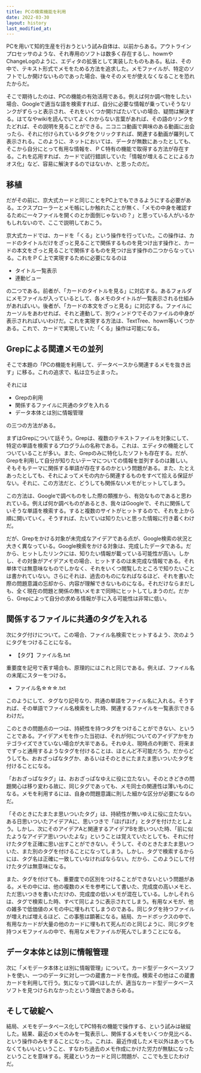 ```yaml
---
title: PCの検索機能を利用
date: 2022-03-30
layout: history
last_modified_at: 
---
```


PCを用いて知的生産を行おうという試み自体は、以前からある。アウトラインプロセッサのような、それ専用のソフトは数多く存在するし、howmやChangeLogのように、エディタの拡張として実装したものもある。私は、その中で、テキスト形式でメモをためる方法を追求した。メモファイルが、特定のソフトでしか開けないものであった場合、後々そのメモが使えなくなることを恐れたからだ。

そこで期待したのは、PCの機能の有効活用である。例えば何か調べ物をしたい場合、Googleで適当な語を検索すれば、自分に必要な情報が乗っていそうなリンクがずらっと表示され、それをいくつか開けばたいていの場合、疑問は解決する。はてなやwikiを読んでいてよくわからない言葉があれば、その語のリンクをたどれば、その説明を見ることができる。ニコニコ動画で興味のある動画に出会ったら、それに付けられているタグをクリックすれば、関連する動画が羅列して表示される。このように、ネットにおいては、データが無数にあったとしても、そこから自分にとって有用な情報を、ＰＣ特有の機能で取得する方法が存在する。これを応用すれば、カードで試行錯誤していた「情報が増えることによるカオス化」など、容易に解決するのではないか、と思ったのだ。

## 移植

だがその前に、京大式カードと同じことをPC上でもできるようにする必要がある。エクスプローラーとメモ帳にしか触れたことが無く、「メモの中身を確認するために一々ファイルを開くのとか面倒じゃないの？」と思っている人がいるかもしれないので、ここで説明しておこう。

京大式カードでは、カードを「くる」という操作を行っていた。この操作は、カードのタイトルだけをざっと見ることで関係するものを見つけ出す操作と、カードの本文をざっと見ることで関係するものを見つけ出す操作の二つからなっている。これをＰＣ上で実現するために必要になるのは

- タイトル一覧表示
- 連動ビュー

の二つである。前者が、「カードのタイトルを見る」に対応する。あるフォルダにメモファイルが入っているとして、各メモのタイトルが一覧表示される仕組みがあればいい。後者が、「カードの本文をざっと見る」に対応する。ファイルにカーソルをあわせれば、それと連動して、別ウィンドウでそのファイルの中身が表示されればいいわけだ。これを実現する方法は、TextTree、howm等いくつかある。これで、カードで実現していた「くる」操作は可能になる。

## Grepによる関連メモの並列

そこで本題の「PCの機能を利用して、データベースから関連するメモを抜き出す」に移る。これの追求で、私は立ち止まった。

それには

- Grepの利用
- 関係するファイルに共通のタグを入れる
- データ本体とは別に情報管理

の三つの方法がある。

まずはGrepについて話そう。Grepは、複数のテキストファイルを対象にして、特定の単語を検索するプログラムの名称である。これは、エディタの機能としてついていることが多い。また、Grepのみに特化したソフトも存在する。だが、Grepを利用して自分が知りたいテーマについての情報を並列するのは難しい。そもそもテーマに関係する単語が存在するのかという問題がある。また、たとえあったとしても、それによってメモの内から関連するものをすべて拾える保証がない。それに、この方法だと、どうしても関係ないメモがヒットしてしまう。

この方法は、Googleで調べものをした際の類推から、有効なものであると思われている。例えば何か調べものがあるとき、我々はGoogleで、それに関係していそうな単語を検索する。すると複数のサイトがヒットするので、それを上から順に開いていく。そうすれば、たいていは知りたいと思った情報に行き着くわけだ。

だが、Grepをかける対象が未完成なアイデアである点が、Google検索の状況と大きく異なっている。Google検索をかける対象は、完成したデータである。だから、ヒットしたリンクには、知りたい情報が載っている可能性が高い。しかし、その対象がアイデアメモの場合、ヒットするのは未完成な情報である。それ単体では無意味なものでしかなく、それをいくつ閲覧したところで知りたいことは書かれていない。さらにそれは、過去のものになればなるほど、それを書いた際の問題意識の忘却から、内容が理解できないものになる。それだけならまだしも、全く現在の問題と関係の無いメモまで同時にヒットしてしまうのだ。だから、Grepによって自分の求める情報が手に入る可能性は非常に低い。

## 関係するファイルに共通のタグを入れる

次にタグ付けについて。この場合、ファイル名検索でヒットするよう、次のようにタグをつけることになる。

- 【タグ】ファイル名.txt

重要度を記号で表す場合も、原理的にはこれと同じである。例えば、ファイル名の末尾にスターをつける。

- ファイル名☆☆☆.txt

このようにして、タグなり記号なり、共通の単語をファイル名に入れる。そうすれば、その単語でファイル名検索をした時、関連するファイルを一覧表示できるわけだ。

このときの問題点の一つは、持続性を持つタグをつけることができない、ということである。アイデアメモを作った当初は、それが何についてのアイデアかをカテゴライズできていない場合が大半である。それゆえ、現時点の判断で、将来までずっと通用するようなタグを付けることは、ほとんど不可能だろう。だからどうしても、おおざっぱなタグか、あるいはそのときにたまたま思いついたタグを付けることになる。

「おおざっぱなタグ」は、おおざっぱなゆえに役に立たない。そのときどきの問題関心は移り変わる故に、同じタグであっても、メモ同士の関連性は薄いものになる。メモを利用するには、自身の問題意識に則した細かな区分が必要になるのだ。

「そのときにたまたま思いついたタグ」は、持続性が無いゆえに役に立たない。ある日思いついたアイデアAに、思いつきで「ほげほげ」とタグを付けたとしよう。しかし、次にそのアイデアAと関連するアイデアBを思いついた時、「前に似たようなアイデア思いついたよな」ということは覚えていたとしても、それに付けたタグを正確に思い出すことができない。そうして、そのときたまたま思いついた、また別のタグを付けることになってしまう。しかし、タグで検索するからには、タグ名は正確に一致していなければならない。だから、このようにして付けたタグは無意味になる。

また、タグを付けても、重要度での区別をつけることができないという問題がある。メモの中には、他の複数のメモを参考にして書いた、完成度の高いメモと、ただ思いつきを書いただけの、完成度の低いメモが混在している。しかしそれらは、タグで検索した時、すべて同じように表示されてしまう。有用なメモが、他の雑多で低価値のメモの中に埋もれてしまうのである。同じタグを持つファイルが増えれば増えるほど、この事態は顕著になる。結局、カードボックスの中で、有用なカードが大量の他のカードに埋もれて死んだのと同じように、同じタグを持つメモファイルの中で、有用なメモファイルが死んでしまうことになる。

## データ本体とは別に情報管理

次に「メモデータ本体とは別に情報管理」について。カード型データベースソフトを使い、一つのデータに対し一つの蔵書カードを作成。検索その他はこの蔵書カードを利用して行う。気になって調べはしたが、適当なカード型データベースソフトを見つけられなかったという理由であきらめる。

## そして破綻へ

結局、メモをデータベース化してPC特有の機能で操作する、という試みは破綻した。結果、最近のメモのみを一覧表示し、関係するメモをいくつか見比べる、という操作のみをすることになった。これは、最近作成したメモ以外はあってもなくてもいいということ、すなわち過去のメモ作成にかけた労力が無駄になったということを意味する。死蔵というカードと同じ問題が、ここでも生じたわけだ。
